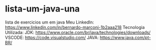 # lista-um-java-una
lista de exercicios um em java
Meu LinkedIn: https://www.linkedin.com/in/bernardo-marconi-1b2aaa218
Tecnologia Utilizada:
JDK: https://www.oracle.com/br/java/technologies/downloads/
VSCODE: https://code.visualstudio.com/
JAVA: https://www.java.com/pt-BR/

